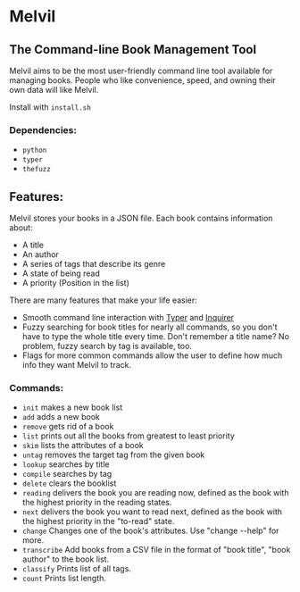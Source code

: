 # Melvil

[//]: <> (TODO: Add quote from Melvil Dewey here)

## The Command-line Book Management Tool

Melvil aims to be the most user-friendly command line tool available for managing books. People who like convenience,
speed, and owning their own data will like Melvil.

Install with `install.sh`

### Dependencies:

* `python`
* `typer`
* `thefuzz`

## Features:


Melvil stores your books in a JSON file. Each book contains information about:

* A title
* An author
* A series of tags that describe its genre 
* A state of being read
* A priority (Position in the list)

There are many features that make your life easier:

* Smooth command line interaction with [Typer](https://github.com/tiangolo/typer) and [Inquirer](https://github.com/kazhala/InquirerPy)
* Fuzzy searching for book titles for nearly all commands, so you don't have to type the whole title every time. Don't remember a title name? No problem, fuzzy search by tag is available, too.
* Flags for more common commands allow the user to define how much info they want Melvil to track.

[//]: <> (TODO: Insert video demonstrating Melvil's features. You'll want a short GIF here similar to what you did for the time tracker, but you might also want to record a full-length video to better demonstrate your work.)

### Commands:

* `init` makes a new book list
* `add` adds a new book
* `remove` gets rid of a book
* `list` prints out all the books from greatest to least priority
* `skim` lists the attributes of a book
* `untag` removes the target tag from the given book
* `lookup` searches by title
* `compile` searches by tag
* `delete` clears the booklist
* `reading` delivers the book you are reading now, defined as the book with the highest priority in the reading states.
* `next` delivers the book you want to read next, defined as the book with the highest priority in the "to-read" state.
* `change` Changes one of the book's attributes. Use "change --help" for more.
* `transcribe` Add books from a CSV file in the format of "book title", "book author" to the book list.
* `classify` Prints list of all tags.
* `count` Prints list length.